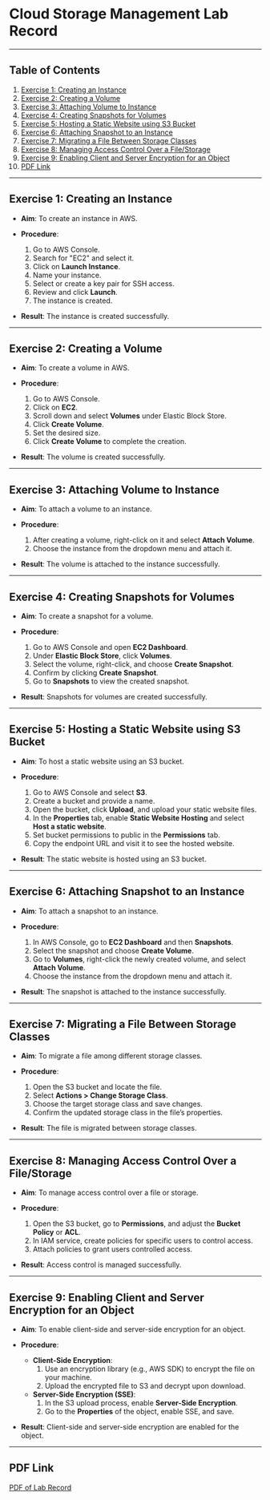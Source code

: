 # Cloud Storage Management Lab Record

---

## Table of Contents
1. [Exercise 1: Creating an Instance](#exercise-1-creating-an-instance)
2. [Exercise 2: Creating a Volume](#exercise-2-creating-a-volume)
3. [Exercise 3: Attaching Volume to Instance](#exercise-3-attaching-volume-to-instance)
4. [Exercise 4: Creating Snapshots for Volumes](#exercise-4-creating-snapshots-for-volumes)
5. [Exercise 5: Hosting a Static Website using S3 Bucket](#exercise-5-hosting-a-static-website-using-s3-bucket)
6. [Exercise 6: Attaching Snapshot to an Instance](#exercise-6-attaching-snapshot-to-an-instance)
7. [Exercise 7: Migrating a File Between Storage Classes](#exercise-7-migrating-a-file-between-storage-classes)
8. [Exercise 8: Managing Access Control Over a File/Storage](#exercise-8-managing-access-control-over-a-filestorage)
9. [Exercise 9: Enabling Client and Server Encryption for an Object](#exercise-9-enabling-client-and-server-encryption-for-an-object)
10. [PDF Link](#pdf-link)

---

## Exercise 1: Creating an Instance
- **Aim**: To create an instance in AWS.
- **Procedure**:
    1. Go to AWS Console.
    2. Search for "EC2" and select it.
    3. Click on **Launch Instance**.
    4. Name your instance.
    5. Select or create a key pair for SSH access.
    6. Review and click **Launch**.
    7. The instance is created.

- **Result**: The instance is created successfully.

---

## Exercise 2: Creating a Volume
- **Aim**: To create a volume in AWS.
- **Procedure**:
    1. Go to AWS Console.
    2. Click on **EC2**.
    3. Scroll down and select **Volumes** under Elastic Block Store.
    4. Click **Create Volume**.
    5. Set the desired size.
    6. Click **Create Volume** to complete the creation.

- **Result**: The volume is created successfully.

---

## Exercise 3: Attaching Volume to Instance
- **Aim**: To attach a volume to an instance.
- **Procedure**:
    1. After creating a volume, right-click on it and select **Attach Volume**.
    2. Choose the instance from the dropdown menu and attach it.

- **Result**: The volume is attached to the instance successfully.

---

## Exercise 4: Creating Snapshots for Volumes
- **Aim**: To create a snapshot for a volume.
- **Procedure**:
    1. Go to AWS Console and open **EC2 Dashboard**.
    2. Under **Elastic Block Store**, click **Volumes**.
    3. Select the volume, right-click, and choose **Create Snapshot**.
    4. Confirm by clicking **Create Snapshot**.
    5. Go to **Snapshots** to view the created snapshot.

- **Result**: Snapshots for volumes are created successfully.

---

## Exercise 5: Hosting a Static Website using S3 Bucket
- **Aim**: To host a static website using an S3 bucket.
- **Procedure**:
    1. Go to AWS Console and select **S3**.
    2. Create a bucket and provide a name.
    3. Open the bucket, click **Upload**, and upload your static website files.
    4. In the **Properties** tab, enable **Static Website Hosting** and select **Host a static website**.
    5. Set bucket permissions to public in the **Permissions** tab.
    6. Copy the endpoint URL and visit it to see the hosted website.

- **Result**: The static website is hosted using an S3 bucket.

---

## Exercise 6: Attaching Snapshot to an Instance
- **Aim**: To attach a snapshot to an instance.
- **Procedure**:
    1. In AWS Console, go to **EC2 Dashboard** and then **Snapshots**.
    2. Select the snapshot and choose **Create Volume**.
    3. Go to **Volumes**, right-click the newly created volume, and select **Attach Volume**.
    4. Choose the instance from the dropdown menu and attach it.

- **Result**: The snapshot is attached to the instance successfully.

---

## Exercise 7: Migrating a File Between Storage Classes
- **Aim**: To migrate a file among different storage classes.
- **Procedure**:
    1. Open the S3 bucket and locate the file.
    2. Select **Actions > Change Storage Class**.
    3. Choose the target storage class and save changes.
    4. Confirm the updated storage class in the file’s properties.

- **Result**: The file is migrated between storage classes.

---

## Exercise 8: Managing Access Control Over a File/Storage
- **Aim**: To manage access control over a file or storage.
- **Procedure**:
    1. Open the S3 bucket, go to **Permissions**, and adjust the **Bucket Policy** or **ACL**.
    2. In IAM service, create policies for specific users to control access.
    3. Attach policies to grant users controlled access.

- **Result**: Access control is managed successfully.

---

## Exercise 9: Enabling Client and Server Encryption for an Object
- **Aim**: To enable client-side and server-side encryption for an object.
- **Procedure**:
    - **Client-Side Encryption**:
        1. Use an encryption library (e.g., AWS SDK) to encrypt the file on your machine.
        2. Upload the encrypted file to S3 and decrypt upon download.
    - **Server-Side Encryption (SSE)**:
        1. In the S3 upload process, enable **Server-Side Encryption**.
        2. Go to the **Properties** of the object, enable SSE, and save.

- **Result**: Client-side and server-side encryption are enabled for the object.

---

## PDF Link
[PDF of Lab Record](https://drive.google.com/drive/folders/1XcZzFs2ZvvzfBenlvbb27zxBH8wcVZiI?usp=sharing)
